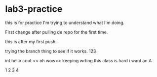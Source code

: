 # lab3-practice
this is for practice
I'm trying to understand what I'm doing.

First change after pulling de repo for the first time.

this is after my first push.


trying the branch thing to see if it works.
123

int hello 
cout << oh wow>>
keeping wrting
this class is hard
i want an A

1
2
3
4
